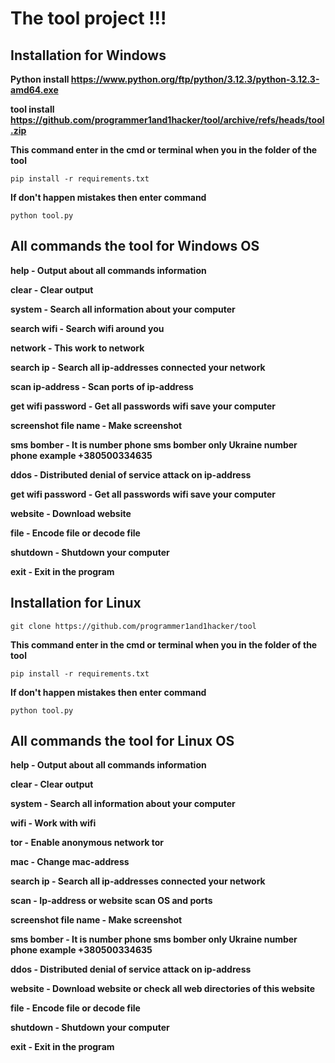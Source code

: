 __The tool project !!!__
==
Installation for Windows
----
__Python install https://www.python.org/ftp/python/3.12.3/python-3.12.3-amd64.exe__

__tool install https://github.com/programmer1and1hacker/tool/archive/refs/heads/tool.zip__

__This command enter in the cmd or terminal when you in the folder of the tool__
```
pip install -r requirements.txt
```
__If don't happen mistakes then enter command__
```
python tool.py
```
All commands the tool for Windows OS
----
__help - Output about all commands information__

__clear - Clear output__

__system - Search all information about your computer__

__search wifi - Search wifi around you__

__network - This work to network__

__search ip - Search all ip-addresses connected your network__

__scan ip-address - Scan ports of ip-address__

__get wifi password - Get all passwords wifi save your computer__

__screenshot file name - Make screenshot__

__sms bomber - It is number phone sms bomber only Ukraine number phone example +380500334635__

__ddos - Distributed denial of service attack on ip-address__

__get wifi password - Get all passwords wifi save your computer__

__website - Download website__

__file - Encode file or decode file__

__shutdown - Shutdown your computer__

__exit - Exit in the program__

Installation for Linux
----
```
git clone https://github.com/programmer1and1hacker/tool
```
__This command enter in the cmd or terminal when you in the folder of the tool__
```
pip install -r requirements.txt
```
__If don't happen mistakes then enter command__
```
python tool.py
```
All commands the tool for Linux OS
----
__help - Output about all commands information__

__clear - Clear output__

__system - Search all information about your computer__

__wifi - Work with wifi__

__tor - Enable anonymous network tor__

__mac - Change mac-address__

__search ip - Search all ip-addresses connected your network__

__scan - Ip-address or website scan OS and ports__

__screenshot file name - Make screenshot__

__sms bomber - It is number phone sms bomber only Ukraine number phone example +380500334635__

__ddos - Distributed denial of service attack on ip-address__

__website - Download website or check all web directories of this website__

__file - Encode file or decode file__

__shutdown - Shutdown your computer__

__exit - Exit in the program__
